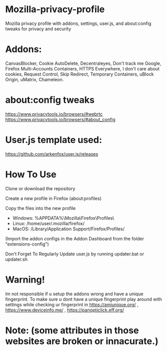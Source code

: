  # Mozilla-privacy-profile
Mozilla privacy profile with addons, settings, user.js, and about:config tweaks for privacy and security
 # Addons:
CanvasBlocker,
Cookie AutoDelete,
Decentraleyes,
Don't track me Google,
Firefox Multi-Accounts Containers,
HTTPS Everywhere,
I don't care about cookies,
Request Control,
Skip Redirect,
Temporary Containers,
uBlock Origin,
uMatrix,
Chameleon.

# about:config tweaks
https://www.privacytools.io/browsers/#webrtc
https://www.privacytools.io/browsers/#about_config

# User.js template used:

https://github.com/arkenfox/user.js/releases

# How To Use

Clone or download the repository

Create a new profile in Firefox (about:profiles)

Copy the files into the new profile


* Windows: %APPDATA%\Mozilla\Firefox\Profiles\  
* Linux: /home/user/.mozilla/firefox/  
* MacOS: /Library/Application Support/Firefox/Profiles/  


(Import the addon configs in the Addon Dashboard from the folder "extensions-config")

Don't Forget To Regularly Update user.js by running updater.bat or updater.sh

# Warning!
Im not responsible if u setup the addons wrong and have a unique fingerprint.
To make sure u dont have a unique fingerprint play around with settings while checking ur fingerprint in https://amiunique.org/ , https://www.deviceinfo.me/ , https://panopticlick.eff.org/

# Note: (some attributes in those websites are broken or innacurate.)




